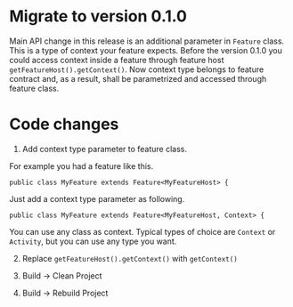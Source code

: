 # Migrate to version 0.1.0

Main API change in this release is an additional parameter in `Feature` class. This is a type of context your feature expects. Before the version 0.1.0 you could access context inside a feature through feature host `getFeatureHost().getContext()`. Now context type belongs to feature contract and, as a result, shall be parametrized and accessed through feature class.

# Code changes

1. Add context type parameter to feature class.

 For example you had a feature like this.
 ```
 public class MyFeature extends Feature<MyFeatureHost> {
 ```

 Just add a context type parameter as following.
 ```
 public class MyFeature extends Feature<MyFeatureHost, Context> {
 ```

 You can use any class as context. Typical types of choice are `Context` or `Activity`, but you can use any type you want.

2. Replace `getFeatureHost().getContext()` with `getContext()`

3. Build -> Clean Project

4. Build -> Rebuild Project

